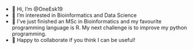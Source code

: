 - 👋 Hi, I’m @OneEsk19
- 👀 I’m interested in Bioinformatics and Data Science
- 🌱 I've just finished an MSc in Bioinformatics and my favourite programming language is R. My next challenge is to improve my python programming.
- 💞️ Happy to collaborate if you think I can be useful!

<!---
OneEsk19/OneEsk19 is a ✨ special ✨ repository because its `README.md` (this file) appears on your GitHub profile.
You can click the Preview link to take a look at your changes.
--->
